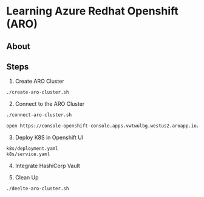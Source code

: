 # Learning Azure Redhat Openshift (ARO)

## About

## Steps

1. Create ARO Cluster
```bash
./create-aro-cluster.sh
```

2. Connect to the ARO Cluster
```bash
./connect-aro-cluster.sh
```

```bash
open https://console-openshift-console.apps.vwtwulbg.westus2.aroapp.io/
```

3. Deploy K8S in Openshift UI
```bash
k8s/deployment.yaml
k8s/service.yaml
```

4. Integrate HashiCorp Vault 



5. Clean Up
```bash
./deelte-aro-cluster.sh
```